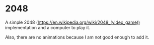 # 2048

A simple 2048 (https://en.wikipedia.org/wiki/2048_(video_game)) implementation and a computer to play it.

Also, there are no animations because I am not good enough to add it.
